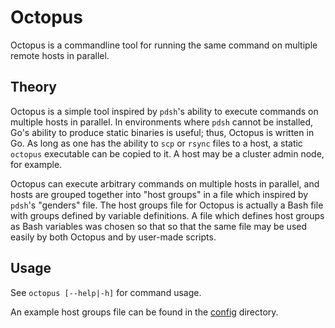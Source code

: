 Octopus
=========
Octopus is a commandline tool for running the same command on multiple remote hosts in parallel.

Theory
--------
Octopus is a simple tool inspired by `pdsh`'s ability to execute commands on multiple hosts in
parallel. In environments where `pdsh` cannot be installed, Go's ability to produce static binaries
is useful; thus, Octopus is written in Go. As long as one has the ability to `scp` or `rsync` files
to a host, a static `octopus` executable can be copied to it. A host may be a cluster admin node,
for example.

Octopus can execute arbitrary commands on multiple hosts in parallel, and hosts are grouped together
into "host groups" in a file which inspired by `pdsh`'s "genders" file. The host groups file for
Octopus is actually a Bash file with groups defined by variable definitions. A file which defines
host groups as Bash variables was chosen so that so that the same file may be used easily by both
Octopus and by user-made scripts.

Usage
-------
See `octopus [--help|-h]` for command usage.

An example host groups file can be found in the [config](config) directory.

